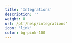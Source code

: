 ```yaml
---
title: 'Integrations'
description: ''
weight: 8
url: /pt'/help/integrations'
icon: 'link'
color: bg-pink-100
---
```

